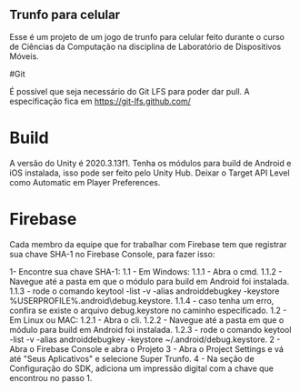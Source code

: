 ## Trunfo para celular

Esse é um projeto de um jogo de trunfo para celular feito durante o curso de Ciências da Computação na disciplina de Laboratório de Dispositivos Móveis.

#Git

É possível que seja necessário do Git LFS para poder dar pull. A especificação fica em https://git-lfs.github.com/

# Build

A versão do Unity é 2020.3.13f1.
Tenha os módulos para build de Android e iOS instalada, isso pode ser feito pelo Unity Hub.
Deixar o Target API Level como Automatic em Player Preferences.

# Firebase

Cada membro da equipe que for trabalhar com Firebase tem que registrar sua chave SHA-1 no Firebase Console, para fazer isso:

   1- Encontre sua chave SHA-1:
     1.1 - Em Windows:
       1.1.1 - Abra o cmd.
       1.1.2 - Navegue até a pasta em que o módulo para build em Android foi instalada.
       1.1.3 - rode o comando keytool -list -v -alias androiddebugkey -keystore %USERPROFILE%\.android\debug.keystore.
       1.1.4 - caso tenha um erro, confira se existe o arquivo debug.keystore no caminho especificado.
     1.2 - Em Linux ou MAC:
       1.2.1 - Abra o cli.
       1.2.2 - Navegue até a pasta em que o módulo para build em Android foi instalada.
       1.2.3 - rode o comando keytool -list -v -alias androiddebugkey -keystore ~/.android/debug.keystore.
   2 - Abra o Firebase Console e abra o Projeto
   3 - Abra o Project Settings e vá até "Seus Aplicativos" e selecione Super Trunfo.
   4 - Na seção de Configuração do SDK, adiciona um impressão digital com a chave que encontrou no passo 1.


